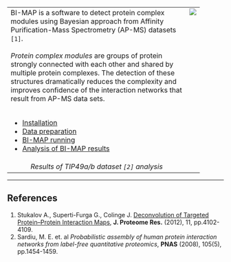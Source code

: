 <table>
<tr valign='top'>
<td width='400px'>
BI-MAP is a software to detect protein complex modules using Bayesian approach from Affinity Purification-Mass Spectrometry (AP-MS) datasets <code>[1]</code>.<br>
<br>
<i>Protein complex modules</i> are groups of protein strongly connected with each other and shared by multiple protein complexes. The detection of these structures dramatically reduces the complexity and improves confidence of the interaction networks that result from AP-MS data sets.<br>
<br>
<ul><li><a href='Installation.md'>Installation</a>
</li><li><a href='DataPrep.md'>Data preparation</a>
</li><li><a href='RunBiMap.md'>BI-MAP running</a>
</li><li><a href='ResultsAnalysis.md'>Analysis of BI-MAP results</a></li></ul>

</td>
<td><img src='http://wiki.bi-map.googlecode.com/git/images/tip49_results_200.png' /></td></tr>
<tr>
<td align='center'><i>Results of TIP49a/b dataset <code>[2]</code> analysis</i></td></tr>
</table>


---


## References ##

  1. Stukalov A., Superti-Furga G., Colinge J. [Deconvolution of Targeted Protein–Protein Interaction Maps](http://dx.doi.org/10.1021/pr300137n), **J. Proteome Res.** (2012), 11, pp.4102-4109.
  1. Sardiu, M. E. et. al _Probabilistic assembly of human protein interaction networks from label-free quantitative proteomics_, **PNAS** (2008), 105(5), pp.1454-1459.